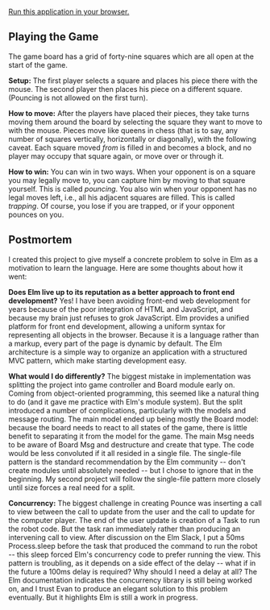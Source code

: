 [Run this application in your browser.](https://andymacdonald.github.io/ElmPounce/)

<div id="main"></div>

<script type="text/javascript">
{% include assets/pounce.js %}
</script>
<script>
var mainNode = document.getElementById('main');
var app = Elm.Main.init({ node: mainNode });
</script>

## Playing the Game

The game board has a grid of forty-nine squares which are all open at the start of the game.

**Setup:** The first player selects a square and places his piece there with the mouse. The second player then places his piece on a different square. (Pouncing is not allowed on the first turn).

**How to move:** After the players have placed their pieces, they take turns moving them around the board by selecting the square they want to move to with the mouse. Pieces move like queens in chess (that is to say, any number of squares vertically, horizontally or diagonally), with the following caveat. Each square moved _from_ is filled in and becomes a block, and no player may occupy that square again, or move over or through it.

**How to win:** You can win in two ways. When your opponent is on a square you may legally move to, you can capture him by moving to that square yourself. This is called _pouncing_. You also win when your opponent has no legal moves left, i.e., all his adjacent squares are filled. This is called _trapping_. Of course, you lose if you are trapped, or if your opponent pounces on you.

## Postmortem

I created this project to give myself a concrete problem to solve in Elm as a motivation to learn the language. Here are some thoughts about how it went:

**Does Elm live up to its reputation as a better approach to front end development?** Yes! I have been avoiding front-end web development for years because of the poor integration of HTML and JavaScript, and because my brain just refuses to grok JavaScript. Elm provides a unified platform for front end development, allowing a uniform syntax for representing all objects in the browser. Because it is a language rather than a markup, every part of the page is dynamic by default. The Elm architecture is a simple way to organize an application with a structured MVC pattern, which make starting development easy.

**What would I do differently?** The biggest mistake in implementation was splitting the project into game controller and Board module early on. Coming from object-oriented programming, this seemed like a natural thing to do (and it gave me practice with Elm's module system). But the split introduced a number of complications, particularly with the models and message routing. The main model ended up being mostly the Board model: because the board needs to react to all states of the game, there is little benefit to separating it from the model for the game. The main Msg needs to be aware of Board Msg and destructure and create that type. The code would be less convoluted if it all resided in a single file. The single-file pattern is the standard recommendation by the Elm community -- don't create modules until absolutely needed -- but I chose to ignore that in the beginning. My second project will follow the single-file pattern more closely until size forces a real need for a split.

**Concurrency:** The biggest challenge in creating Pounce was inserting a call to view between the call to update from the user and the call to update for the computer player. The end of the user update is creation of a Task to run the robot code. But the task ran immediately rather than producing an intervening call to view. After discussion on the Elm Slack, I put a 50ms Process.sleep before the task that produced the command to run the robot -- this sleep forced Elm's concurrency code to prefer running the view. This pattern is troubling, as it depends on a side effect of the delay -- what if in the future a 100ms delay is required? Why should I need a delay at all? The Elm documentation indicates the concurrency library is still being worked on, and I trust Evan to produce an elegant solution to this problem eventually. But it highlights Elm is still a work in progress.
